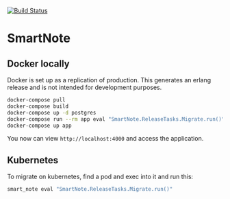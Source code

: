 [![Build Status](https://drone.smartlogic.io/api/badges/smartlogic/smart_note/status.svg)](https://drone.smartlogic.io/smartlogic/smart_note)

# SmartNote

## Docker locally

Docker is set up as a replication of production. This generates an erlang release and is not intended for development purposes.

```bash
docker-compose pull
docker-compose build
docker-compose up -d postgres
docker-compose run --rm app eval "SmartNote.ReleaseTasks.Migrate.run()"
docker-compose up app
```

You now can view `http://localhost:4000` and access the application.

## Kubernetes

To migrate on kubernetes, find a pod and exec into it and run this:

```bash
smart_note eval "SmartNote.ReleaseTasks.Migrate.run()"
```
